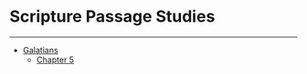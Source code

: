 # Scripture Passage Studies
---

- [Galatians](/Bible/Scriptures/Galatians/)
  - [Chapter 5](/Bible/Scriptures/Galatians/Chapter5/)


